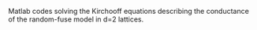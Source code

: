 Matlab codes solving the Kirchooff equations describing the conductance of the random-fuse model in d=2 lattices. 
